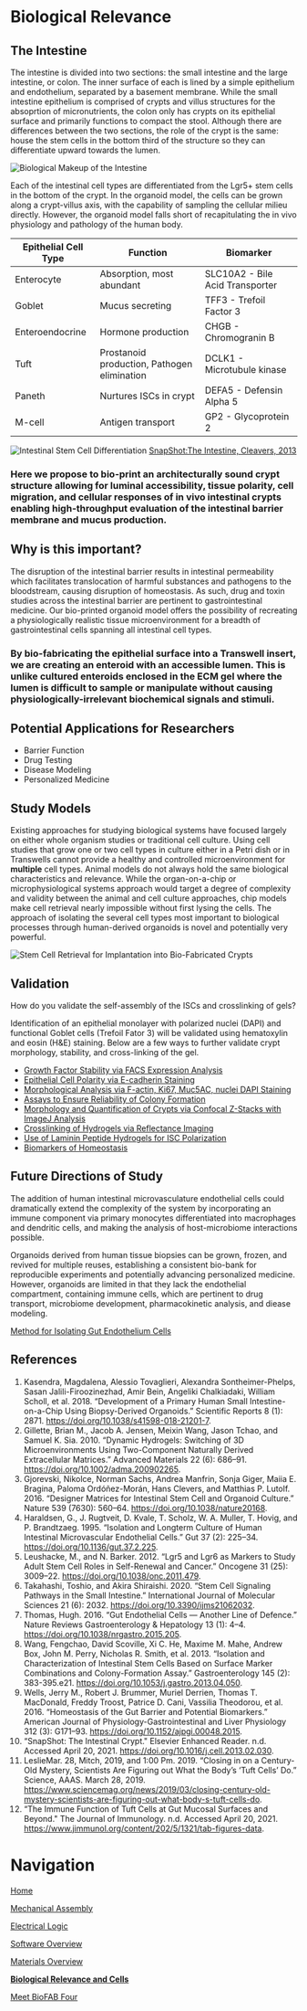 # Biological Relevance

## The Intestine

The intestine is divided into two sections: the small intestine and the large intestine, or colon. The inner surface of each is lined by a simple epithelium and endothelium, separated by a basement membrane. While the small intestine epithelium is comprised of crypts and villus structures for the absoprtion of micronutrients, the colon only has crypts on its epithelial surface and primarily functions to compact the stool. Although there are differences between the two sections, the role of the crypt is the same: house the stem cells in the bottom third of the structure so they can differentiate upward towards the lumen. 


![Biological Makeup of the Intestine](/BioPics/Bio1.jpg)

Each of the intestinal cell types are differentiated from the Lgr5+ stem cells in the bottom of the crypt. In the organoid model, the cells can be grown along a crypt-villus axis, with the capability of sampling the cellular milieu directly. However, the organoid model falls short of recapitulating the in vivo physiology and pathology of the human body. 

Epithelial Cell Type | Function   | Biomarker
-------------------- | -----------| -----------
Enterocyte | Absorption, most abundant | SLC10A2 - Bile Acid Transporter
Goblet | Mucus secreting | TFF3 - Trefoil Factor 3
Enteroendocrine | Hormone production | CHGB - Chromogranin B
Tuft | Prostanoid production, Pathogen elimination | DCLK1 - Microtubule kinase
Paneth | Nurtures ISCs in crypt | DEFA5 - Defensin Alpha 5
M-cell | Antigen transport | GP2 - Glycoprotein 2

![Intestinal Stem Cell Differentiation](/BioPics/Bio2.jpg)
[SnapShot:The Intestine, Cleavers, 2013](https://reader.elsevier.com/reader/sd/pii/S0092867413002195?token=C8D44437EC5EC82CD40BE1B0D6EA59F9C6F9AB35AC2F725D7E3913DCE2E2FE81FA34BCC2CAF3BDF830E1D4FB4227F9D3&originRegion=us-east-1&originCreation=20210417210824)


### Here we propose to bio-print an architecturally sound crypt structure allowing for luminal accessibility, tissue polarity, cell migration, and cellular responses of in vivo intestinal crypts enabling high-throughput evaluation of the intestinal barrier membrane and mucus production.

## Why is this important? 

The disruption of the intestinal barrier results in intestinal permeability which facilitates translocation of harmful substances and pathogens to the bloodstream, causing disruption of homeostasis. As such, drug and toxin studies across the intestinal barrier are pertinent to gastrointestinal medicine. Our bio-printed organoid model offers the possibility of recreating a physiologically realistic tissue microenvironment for a breadth of gastrointestinal cells spanning all intestinal cell types. 

### By bio-fabricating the epithelial surface into a Transwell insert, we are creating an enteroid with an accessible lumen. This is unlike cultured enteroids enclosed in the ECM gel where the lumen is difficult to sample or manipulate without causing physiologically-irrelevant biochemical signals and stimuli. 

## Potential Applications for Researchers
  - Barrier Function
  - Drug Testing
  - Disease Modeling
  - Personalized Medicine


## Study Models

Existing approaches for studying biological systems have focused largely on either whole organism studies or traditional cell culture. Using cell studies that grow one or two cell types in culture either in a Petri dish or in Transwells cannot provide a healthy and controlled microenvironment for **multiple** cell types. Animal models do not always hold the same biological characteristics and relevance. While the organ-on-a-chip or microphysiological systems approach would target a degree of complexity and validity between the animal and cell culture approaches, chip models make cell retrieval nearly impossible without first lysing the cells. The approach of isolating the several cell types most important to biological processes through human-derived organoids is novel and potentially very powerful. 

![Stem Cell Retrieval for Implantation into Bio-Fabricated Crypts](/BioPics/Bio3.jpg)

## Validation

How do you validate the self-assembly of the ISCs and crosslinking of gels?

Identification of an epithelial monolayer with polarized nuclei (DAPI) and functional Goblet cells (Trefoil Fator 3) will be validated using hematoxylin and eosin (H&E) staining. Below are a few ways to further validate crypt morphology, stability, and cross-linking of the gel. 

  - [Growth Factor Stability via FACS Expression Analysis](https://www.nature.com/articles/onc2011479)
  - [Epithelial Cell Polarity via E-cadherin Staining](https://www.nature.com/articles/s41598-018-21201-7?report=reader)
  - [Morphological Analysis via F-actin, Ki67, Muc5AC, nuclei DAPI Staining](https://www.nature.com/articles/s41598-018-21201-7?report=reader)
  - [Assays to Ensure Reliability of Colony Formation](https://www.sciencedirect.com/science/article/pii/S0016508513007014)
  - [Morphology and Quantification of Crypts via Confocal Z-Stacks with ImageJ Analysis](https://www.nature.com/articles/nature20168.pdf)
  - [Crosslinking of Hydrogels via Reflectance Imaging](https://onlinelibrary.wiley.com/doi/abs/10.1002/adma.200902265) 
  - [Use of Laminin Peptide Hydrogels for ISC Polarization](https://www.nature.com/articles/nature20168.pdf)
  - [Biomarkers of Homeostasis](https://journals.physiology.org/doi/full/10.1152/ajpgi.00048.2015)

## Future Directions of Study

The addition of human intestinal microvasculature endothelial cells could dramatically extend the complexity of the system by incorporating an immune component via primary monocytes differentiated into macrophages and dendritic cells, and making the analysis of host-microbiome interactions possible. 

Organoids derived from human tissue biopsies can be grown, frozen, and revived for multiple reuses, establishing a consistent bio-bank for reproducible experiments and potentially advancing personalized medicine. However, organoids are limited in that they lack the endothelial compartment, containing immune cells, which are pertinent to drug transport, microbiome development, pharmacokinetic analysis, and diease modeling. 


[Method for Isolating Gut Endothelium Cells](https://pubmed.ncbi.nlm.nih.gov/7557573/)


## References

1. Kasendra, Magdalena, Alessio Tovaglieri, Alexandra Sontheimer-Phelps, Sasan Jalili-Firoozinezhad, Amir Bein, Angeliki Chalkiadaki, William Scholl, et al. 2018. “Development of a Primary Human Small Intestine-on-a-Chip Using Biopsy-Derived Organoids.” Scientific Reports 8 (1): 2871. https://doi.org/10.1038/s41598-018-21201-7.
2. Gillette, Brian M., Jacob A. Jensen, Meixin Wang, Jason Tchao, and Samuel K. Sia. 2010. “Dynamic Hydrogels: Switching of 3D Microenvironments Using Two-Component Naturally Derived Extracellular Matrices.” Advanced Materials 22 (6): 686–91. https://doi.org/10.1002/adma.200902265.
3. Gjorevski, Nikolce, Norman Sachs, Andrea Manfrin, Sonja Giger, Maiia E. Bragina, Paloma Ordóñez-Morán, Hans Clevers, and Matthias P. Lutolf. 2016. “Designer Matrices for Intestinal Stem Cell and Organoid Culture.” Nature 539 (7630): 560–64. https://doi.org/10.1038/nature20168.
4. Haraldsen, G., J. Rugtveit, D. Kvale, T. Scholz, W. A. Muller, T. Hovig, and P. Brandtzaeg. 1995. “Isolation and Longterm Culture of Human Intestinal Microvascular Endothelial Cells.” Gut 37 (2): 225–34. https://doi.org/10.1136/gut.37.2.225.
5. Leushacke, M., and N. Barker. 2012. “Lgr5 and Lgr6 as Markers to Study Adult Stem Cell Roles in Self-Renewal and Cancer.” Oncogene 31 (25): 3009–22. https://doi.org/10.1038/onc.2011.479.
6. Takahashi, Toshio, and Akira Shiraishi. 2020. “Stem Cell Signaling Pathways in the Small Intestine.” International Journal of Molecular Sciences 21 (6): 2032. https://doi.org/10.3390/ijms21062032.
7. Thomas, Hugh. 2016. “Gut Endothelial Cells — Another Line of Defence.” Nature Reviews Gastroenterology & Hepatology 13 (1): 4–4. https://doi.org/10.1038/nrgastro.2015.205.
8. Wang, Fengchao, David Scoville, Xi C. He, Maxime M. Mahe, Andrew Box, John M. Perry, Nicholas R. Smith, et al. 2013. “Isolation and Characterization of Intestinal Stem Cells Based on Surface Marker Combinations and Colony-Formation Assay.” Gastroenterology 145 (2): 383-395.e21. https://doi.org/10.1053/j.gastro.2013.04.050.
9. Wells, Jerry M., Robert J. Brummer, Muriel Derrien, Thomas T. MacDonald, Freddy Troost, Patrice D. Cani, Vassilia Theodorou, et al. 2016. “Homeostasis of the Gut Barrier and Potential Biomarkers.” American Journal of Physiology-Gastrointestinal and Liver Physiology 312 (3): G171–93. https://doi.org/10.1152/ajpgi.00048.2015.
10. “SnapShot: The Intestinal Crypt." Elsevier Enhanced Reader. n.d. Accessed April 20, 2021. https://doi.org/10.1016/j.cell.2013.02.030.
11. LeslieMar. 28, Mitch, 2019, and 1:00 Pm. 2019. “Closing in on a Century-Old Mystery, Scientists Are Figuring out What the Body’s ‘Tuft Cells’ Do.” Science, AAAS. March 28, 2019. https://www.sciencemag.org/news/2019/03/closing-century-old-mystery-scientists-are-figuring-out-what-body-s-tuft-cells-do.
12. “The Immune Function of Tuft Cells at Gut Mucosal Surfaces and Beyond." The Journal of Immunology. n.d. Accessed April 20, 2021. https://www.jimmunol.org/content/202/5/1321/tab-figures-data.


# Navigation

[Home](/Bioplotting-Crypts/index)

[Mechanical Assembly](/Bioplotting-Crypts/Mechanical-Assembly)

[Electrical Logic](/Bioplotting-Crypts/Electrical-Assembly)

[Software Overview](/Bioplotting-Crypts/Software)

[Materials Overview](/Bioplotting-Crypts/Materials)

[**Biological Relevance and Cells**](/Bioplotting-Crypts/Biological-Relevance)

[Meet BioFAB Four](/Bioplotting-Crypts/meet-the-team)
